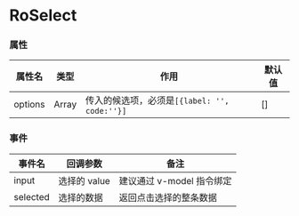 # RoSelect

<select-a></select-a>
<show-code :code="'%3Ctemplate%3E%0A%20%20%3Cdiv%3E%0A%20%20%20%20%3Cro-select%0A%20%20%20%20%20%20%3Aoptions%3D%22%5B%7B%20label%3A%20%27A%27%2C%20code%3A%20%27a%27%20%7D%2C%20%7B%20label%3A%20%27B%27%2C%20code%3A%20%27b%27%20%7D%5D%22%0A%20%20%20%20%3E%3C/ro-select%3E%0A%20%20%3C/div%3E%0A%3C/template%3E%0A%3Cscript%3E%0Aexport%20default%20%7B%0A%20%20name%3A%20%22SelectA%22%0A%7D%3B%0A%3C/script%3E%0A%3Cstyle%20lang%3D%22less%22%20scoped%3E%0A.ro-select%20%7B%0A%20%20height%3A%204.4rem%3B%0A%7D%0A%3C/style%3E%0A'"></show-code>


### 属性

| 属性名  | 类型  | 作用                                         | 默认值 |
| ------- | ----- | -------------------------------------------- | ------ |
| options | Array | 传入的候选项，必须是`[{label: '', code:''}]` | []     |

### 事件

| 事件名   | 回调参数     | 备注                      |
| -------- | ------------ | ------------------------- |
| input    | 选择的 value | 建议通过 v-model 指令绑定 |
| selected | 选择的数据   | 返回点击选择的整条数据    |

